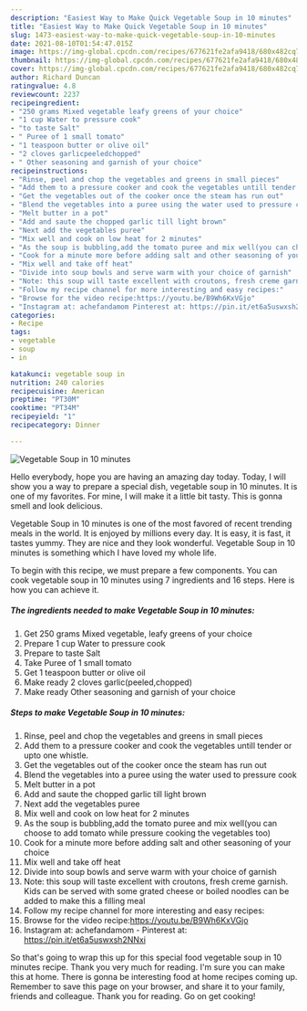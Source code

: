 ```yaml
---
description: "Easiest Way to Make Quick Vegetable Soup in 10 minutes"
title: "Easiest Way to Make Quick Vegetable Soup in 10 minutes"
slug: 1473-easiest-way-to-make-quick-vegetable-soup-in-10-minutes
date: 2021-08-10T01:54:47.015Z
image: https://img-global.cpcdn.com/recipes/677621fe2afa9418/680x482cq70/vegetable-soup-in-10-minutes-recipe-main-photo.jpg
thumbnail: https://img-global.cpcdn.com/recipes/677621fe2afa9418/680x482cq70/vegetable-soup-in-10-minutes-recipe-main-photo.jpg
cover: https://img-global.cpcdn.com/recipes/677621fe2afa9418/680x482cq70/vegetable-soup-in-10-minutes-recipe-main-photo.jpg
author: Richard Duncan
ratingvalue: 4.8
reviewcount: 2237
recipeingredient:
- "250 grams Mixed vegetable leafy greens of your choice"
- "1 cup Water to pressure cook"
- "to taste Salt"
- " Puree of 1 small tomato"
- "1 teaspoon butter or olive oil"
- "2 cloves garlicpeeledchopped"
- " Other seasoning and garnish of your choice"
recipeinstructions:
- "Rinse, peel and chop the vegetables and greens in small pieces"
- "Add them to a pressure cooker and cook the vegetables untill tender or upto one whistle."
- "Get the vegetables out of the cooker once the steam has run out"
- "Blend the vegetables into a puree using the water used to pressure cook"
- "Melt butter in a pot"
- "Add and saute the chopped garlic till light brown"
- "Next add the vegetables puree"
- "Mix well and cook on low heat for 2 minutes"
- "As the soup is bubbling,add the tomato puree and mix well(you can choose to add tomato while pressure cooking the vegetables too)"
- "Cook for a minute more before adding salt and other seasoning of your choice"
- "Mix well and take off heat"
- "Divide into soup bowls and serve warm with your choice of garnish"
- "Note: this soup will taste excellent with croutons, fresh creme garnish. Kids can be served with some grated cheese or boiled noodles can be added to make this a filling meal"
- "Follow my recipe channel for more interesting and easy recipes:"
- "Browse for the video recipe:https://youtu.be/B9Wh6KxVGjo"
- "Instagram at: achefandamom Pinterest at: https://pin.it/et6a5uswxsh2NNxi"
categories:
- Recipe
tags:
- vegetable
- soup
- in

katakunci: vegetable soup in 
nutrition: 240 calories
recipecuisine: American
preptime: "PT30M"
cooktime: "PT34M"
recipeyield: "1"
recipecategory: Dinner

---
```



![Vegetable Soup in 10 minutes](https://img-global.cpcdn.com/recipes/677621fe2afa9418/680x482cq70/vegetable-soup-in-10-minutes-recipe-main-photo.jpg)

Hello everybody, hope you are having an amazing day today. Today, I will show you a way to prepare a special dish, vegetable soup in 10 minutes. It is one of my favorites. For mine, I will make it a little bit tasty. This is gonna smell and look delicious.

Vegetable Soup in 10 minutes is one of the most favored of recent trending meals in the world. It is enjoyed by millions every day. It is easy, it is fast, it tastes yummy. They are nice and they look wonderful. Vegetable Soup in 10 minutes is something which I have loved my whole life.




To begin with this recipe, we must prepare a few components. You can cook vegetable soup in 10 minutes using 7 ingredients and 16 steps. Here is how you can achieve it.

<!--inarticleads1-->

##### The ingredients needed to make Vegetable Soup in 10 minutes:

1. Get 250 grams Mixed vegetable, leafy greens of your choice
1. Prepare 1 cup Water to pressure cook
1. Prepare to taste Salt
1. Take  Puree of 1 small tomato
1. Get 1 teaspoon butter or olive oil
1. Make ready 2 cloves garlic(peeled,chopped)
1. Make ready  Other seasoning and garnish of your choice




<!--inarticleads2-->

##### Steps to make Vegetable Soup in 10 minutes:

1. Rinse, peel and chop the vegetables and greens in small pieces
1. Add them to a pressure cooker and cook the vegetables untill tender or upto one whistle.
1. Get the vegetables out of the cooker once the steam has run out
1. Blend the vegetables into a puree using the water used to pressure cook
1. Melt butter in a pot
1. Add and saute the chopped garlic till light brown
1. Next add the vegetables puree
1. Mix well and cook on low heat for 2 minutes
1. As the soup is bubbling,add the tomato puree and mix well(you can choose to add tomato while pressure cooking the vegetables too)
1. Cook for a minute more before adding salt and other seasoning of your choice
1. Mix well and take off heat
1. Divide into soup bowls and serve warm with your choice of garnish
1. Note: this soup will taste excellent with croutons, fresh creme garnish. Kids can be served with some grated cheese or boiled noodles can be added to make this a filling meal
1. Follow my recipe channel for more interesting and easy recipes:
1. Browse for the video recipe:https://youtu.be/B9Wh6KxVGjo
1. Instagram at: achefandamom - Pinterest at: https://pin.it/et6a5uswxsh2NNxi




So that's going to wrap this up for this special food vegetable soup in 10 minutes recipe. Thank you very much for reading. I'm sure you can make this at home. There is gonna be interesting food at home recipes coming up. Remember to save this page on your browser, and share it to your family, friends and colleague. Thank you for reading. Go on get cooking!
